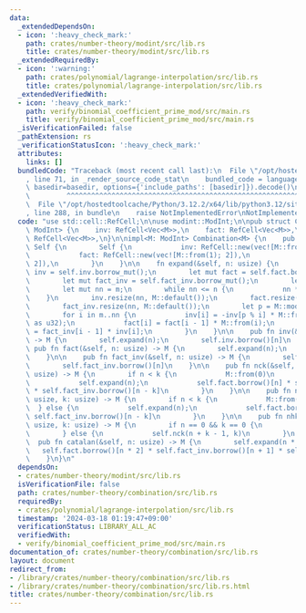 ```yaml
---
data:
  _extendedDependsOn:
  - icon: ':heavy_check_mark:'
    path: crates/number-theory/modint/src/lib.rs
    title: crates/number-theory/modint/src/lib.rs
  _extendedRequiredBy:
  - icon: ':warning:'
    path: crates/polynomial/lagrange-interpolation/src/lib.rs
    title: crates/polynomial/lagrange-interpolation/src/lib.rs
  _extendedVerifiedWith:
  - icon: ':heavy_check_mark:'
    path: verify/binomial_coefficient_prime_mod/src/main.rs
    title: verify/binomial_coefficient_prime_mod/src/main.rs
  _isVerificationFailed: false
  _pathExtension: rs
  _verificationStatusIcon: ':heavy_check_mark:'
  attributes:
    links: []
  bundledCode: "Traceback (most recent call last):\n  File \"/opt/hostedtoolcache/Python/3.12.2/x64/lib/python3.12/site-packages/onlinejudge_verify/documentation/build.py\"\
    , line 71, in _render_source_code_stat\n    bundled_code = language.bundle(stat.path,\
    \ basedir=basedir, options={'include_paths': [basedir]}).decode()\n          \
    \         ^^^^^^^^^^^^^^^^^^^^^^^^^^^^^^^^^^^^^^^^^^^^^^^^^^^^^^^^^^^^^^^^^^^^^^^^^^^^^^^^^\n\
    \  File \"/opt/hostedtoolcache/Python/3.12.2/x64/lib/python3.12/site-packages/onlinejudge_verify/languages/rust.py\"\
    , line 288, in bundle\n    raise NotImplementedError\nNotImplementedError\n"
  code: "use std::cell::RefCell;\n\nuse modint::ModInt;\n\npub struct Combination<M:\
    \ ModInt> {\n    inv: RefCell<Vec<M>>,\n    fact: RefCell<Vec<M>>,\n    fact_inv:\
    \ RefCell<Vec<M>>,\n}\n\nimpl<M: ModInt> Combination<M> {\n    pub fn new() ->\
    \ Self {\n        Self {\n            inv: RefCell::new(vec![M::from(0), M::from(1)]),\n\
    \            fact: RefCell::new(vec![M::from(1); 2]),\n            fact_inv: RefCell::new(vec![M::from(1);\
    \ 2]),\n        }\n    }\n\n    fn expand(&self, n: usize) {\n        let mut\
    \ inv = self.inv.borrow_mut();\n        let mut fact = self.fact.borrow_mut();\n\
    \        let mut fact_inv = self.fact_inv.borrow_mut();\n        let m = inv.len();\n\
    \        let mut nn = m;\n        while nn <= n {\n            nn *= 2;\n    \
    \    }\n        inv.resize(nn, M::default());\n        fact.resize(nn, M::default());\n\
    \        fact_inv.resize(nn, M::default());\n        let p = M::modulus() as usize;\n\
    \        for i in m..nn {\n            inv[i] = -inv[p % i] * M::from((p / i)\
    \ as u32);\n            fact[i] = fact[i - 1] * M::from(i);\n            fact_inv[i]\
    \ = fact_inv[i - 1] * inv[i];\n        }\n    }\n\n    pub fn inv(&self, n: usize)\
    \ -> M {\n        self.expand(n);\n        self.inv.borrow()[n]\n    }\n\n   \
    \ pub fn fact(&self, n: usize) -> M {\n        self.expand(n);\n        self.fact.borrow()[n]\n\
    \    }\n\n    pub fn fact_inv(&self, n: usize) -> M {\n        self.expand(n);\n\
    \        self.fact_inv.borrow()[n]\n    }\n\n    pub fn nck(&self, n: usize, k:\
    \ usize) -> M {\n        if n < k {\n            M::from(0)\n        } else {\n\
    \            self.expand(n);\n            self.fact.borrow()[n] * self.fact_inv.borrow()[k]\
    \ * self.fact_inv.borrow()[n - k]\n        }\n    }\n\n    pub fn npk(&self, n:\
    \ usize, k: usize) -> M {\n        if n < k {\n            M::from(0)\n      \
    \  } else {\n            self.expand(n);\n            self.fact.borrow()[n] *\
    \ self.fact_inv.borrow()[n - k]\n        }\n    }\n\n    pub fn nhk(&self, n:\
    \ usize, k: usize) -> M {\n        if n == 0 && k == 0 {\n            M::from(1)\n\
    \        } else {\n            self.nck(n + k - 1, k)\n        }\n    }\n\n  \
    \  pub fn catalan(&self, n: usize) -> M {\n        self.expand(n * 2);\n     \
    \   self.fact.borrow()[n * 2] * self.fact_inv.borrow()[n + 1] * self.fact_inv.borrow()[n]\n\
    \    }\n}\n"
  dependsOn:
  - crates/number-theory/modint/src/lib.rs
  isVerificationFile: false
  path: crates/number-theory/combination/src/lib.rs
  requiredBy:
  - crates/polynomial/lagrange-interpolation/src/lib.rs
  timestamp: '2024-03-18 01:19:47+09:00'
  verificationStatus: LIBRARY_ALL_AC
  verifiedWith:
  - verify/binomial_coefficient_prime_mod/src/main.rs
documentation_of: crates/number-theory/combination/src/lib.rs
layout: document
redirect_from:
- /library/crates/number-theory/combination/src/lib.rs
- /library/crates/number-theory/combination/src/lib.rs.html
title: crates/number-theory/combination/src/lib.rs
---
```

